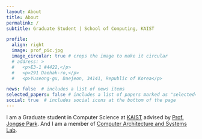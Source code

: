 ```yaml
---
layout: About
title: About
permalink: /
subtitle: Graduate Student | School of Computing, KAIST

profile:
  align: right
  image: prof_pic.jpg
  image_circular: true # crops the image to make it circular
  # address: >
  #   <p>E3-1 #4422,</p>
  #   <p>291 Daehak-ro,</p>
  #   <p>Yuseong-gu, Daejeon, 34141, Republic of Korea</p>

news: false  # includes a list of news items
selected_papers: false # includes a list of papers marked as "selected={true}"
social: true  # includes social icons at the bottom of the page
---
```


I am a Graduate student in Computer Science at [KAIST](https://www.kaist.ac.kr/en/) advised by [Prof. Jongse Park](https://jongse-park.github.io). And I am a member of [Computer Architecture and Systems Lab](http://casys.kaist.ac.kr).